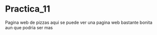 # Practica_11
Pagina web de pizzas
aqui se  puede ver una  pagina web bastante bonita aun que podria ser mas
